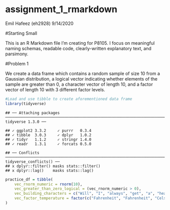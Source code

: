 assignment\_1\_rmarkdown
================
Emil Hafeez (eh2928)
9/14/2020

\#Starting Small

This is an R Markdown file I’m creating for P8105. I focus on meaningful
naming schemas, readable code, clearly-written explanatory text, and
parsimony.

\#Problem 1

We create a data frame which contains a random sample of size 10 from a
Gaussian distribution, a logical vector indicating whether elements of
the sample are greater than 0, a character vector of length 10, and a
factor vector of length 10 with 3 different factor levels.

``` r
#Load and use tibble to create aforementioned data frame
library(tidyverse)
```

    ## ── Attaching packages ───────────────────────────────────────────────────────────────────────────────────────── tidyverse 1.3.0 ──

    ## ✓ ggplot2 3.3.2     ✓ purrr   0.3.4
    ## ✓ tibble  3.0.3     ✓ dplyr   1.0.2
    ## ✓ tidyr   1.1.2     ✓ stringr 1.4.0
    ## ✓ readr   1.3.1     ✓ forcats 0.5.0

    ## ── Conflicts ──────────────────────────────────────────────────────────────────────────────────────────── tidyverse_conflicts() ──
    ## x dplyr::filter() masks stats::filter()
    ## x dplyr::lag()    masks stats::lag()

``` r
practice_df = tibble(
    vec_rnorm_numeric = rnorm(10),
    vec_greater_than_zero_logical = (vec_rnorm_numeric > 0), 
    vec_building_characters = c("Will", "I", "always", "get", "a", "headache", "from", "thinking", "too", "hard"),
    vec_factor_temperature = factor(c("Fahrenheit", "Fahrenheit", "Celsius", "Fahrenheit", "Kelvin", "Fahrenheit", "Celsius", "Kelvin", "Kelvin", "Fahrenheit"))
)
```
